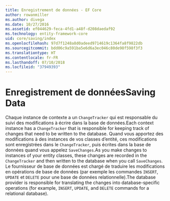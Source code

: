 ```yaml
---
title: Enregistrement de données - EF Core
author: rowanmiller
ms.author: divega
ms.date: 10/27/2016
ms.assetid: ef044629-feca-4fd1-a48f-d208daedaf92
ms.technology: entity-framework-core
uid: core/saving/index
ms.openlocfilehash: 97d7f1248a8d0adeed9714619c1364fa8f9822db
ms.sourcegitcommit: bdd06c9a591ba5e6d6a3ec046c80de98f598f3f3
ms.translationtype: HT
ms.contentlocale: fr-FR
ms.lasthandoff: 07/10/2018
ms.locfileid: "37949393"
---
```

# <a name="saving-data"></a><span data-ttu-id="34482-102">Enregistrement de données</span><span class="sxs-lookup"><span data-stu-id="34482-102">Saving Data</span></span>

<span data-ttu-id="34482-103">Chaque instance de contexte a un `ChangeTracker` qui est responsable du suivi des modifications à écrire dans la base de données.</span><span class="sxs-lookup"><span data-stu-id="34482-103">Each context instance has a `ChangeTracker` that is responsible for keeping track of changes that need to be written to the database.</span></span> <span data-ttu-id="34482-104">Quand vous apportez des modifications à des instances de vos classes d’entité, ces modifications sont enregistrées dans le `ChangeTracker`, puis écrites dans la base de données quand vous appelez `SaveChanges`.</span><span class="sxs-lookup"><span data-stu-id="34482-104">As you make changes to instances of your entity classes, these changes are recorded in the `ChangeTracker` and then written to the database when you call `SaveChanges`.</span></span> <span data-ttu-id="34482-105">Le fournisseur de base de données est chargé de traduire les modifications en opérations de base de données (par exemple les commandes `INSERT`, `UPDATE` et `DELETE` pour une base de données relationnelle).</span><span class="sxs-lookup"><span data-stu-id="34482-105">The database provider is responsible for translating the changes into database-specific operations (for example, `INSERT`, `UPDATE`, and `DELETE` commands for a relational database).</span></span>
